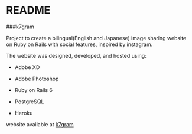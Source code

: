# README

###k7gram

Project to create a bilingual(English and Japanese) image sharing website on Ruby on Rails with social features, inspired by instagram.

The website was designed, developed, and hosted using:

* Adobe XD

* Adobe Photoshop

* Ruby on Rails 6

* PostgreSQL

* Heroku

website available at [k7gram](https://www.k7gram.herokuapp.com)
